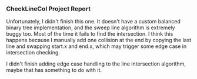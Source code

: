 ### CheckLineCol Project Report

Unfortunately, I didn't finish this one. It doesn't have a custom balanced binary tree implementation,
and the sweep line algorithm is extremely buggy too. Most of the time it fails to find the intersection.
I think this happens because I manually add one collision at the end by copying the last line and swapping start.x and end.x,
which may trigger some edge case in intersection checking.

I didn't finish adding edge case handling to the line intersection algorithm, maybe that has something to do with it.

